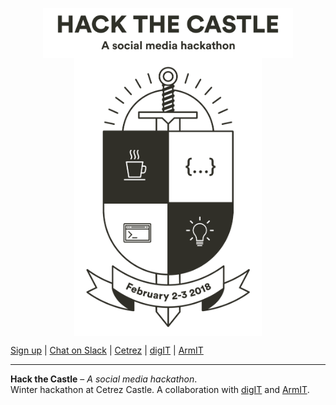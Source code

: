 
<p align="center">
  <a href="http://hack.cetrez.com/" target="_blank">
    <img src="./images/logo.svg" alt="Hack the Castle" align="center" width="400">
  </a>
  <br />
  <img src="./images/crest.svg" alt="February 2-3, 2018" align="center" width="300">
</p>

[Sign up](http:/hack.cetrez.com) | [Chat on Slack](https://join.slack.com/t/cetrezhack2018/shared_invite/enQtMzA3MjEwMjE2NTUxLWY4NTc5N2NhMzk5M2Y5NGRiOTJlMWI3OTQ0OWI4YzI4Zjg0ZWUzZGU1NTQ2NzkxODVkNmRiNjVhODgxMmI2MGQ) | [Cetrez](http://cetrez.com/) | [digIT](http://github.com/cthit) | [ArmIT](https://chalmers.it/business/)
___
**Hack the Castle** – *A social media hackathon*.  
Winter hackathon at Cetrez Castle. A collaboration with [digIT](http://github.com/cthit) and [ArmIT](https://chalmers.it/business/).
